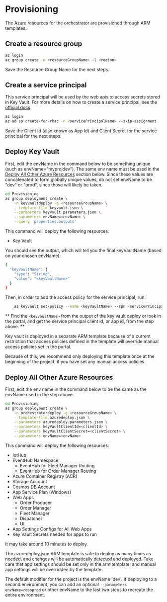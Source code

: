 # Provisioning

 The Azure resources for the orchestrator are provisioned through ARM templates.

## Create a resource group

```bash
az login
az group create -n <resourceGroupName> -l <region>
```

Save the Resource Group Name for the next steps.

## Create a service principal

This service principal will be used by the web apis to access secrets stored in Key Vault. For more details on how to create a service principal, see the [official docs](https://docs.microsoft.com/en-us/cli/azure/create-an-azure-service-principal-azure-cli?view=azure-cli-latest).

```bash
az login
az ad sp create-for-rbac -n <servicePrincipalName> --skip-assignment
```

Save the Client Id (also known as App Id) and Client Secret for the service principal for the next steps.

## Deploy Key Vault

First, edit the envName in the command below to be something unique (such as envName="myprojdev"). The same env name must be used in the [Deploy All Other Azure Resources](#Deploy-All-Other-Azure-Resources) section below. Since these values are concatenated to form globally unique values, do not set envName to be "dev" or "prod", since those will likely be taken.

```bash
cd Provisioning
az group deployment create \
    -n keyvaultdeploy -g <resourceGroupName> \
    --template-file keyvault.json \
    --parameters keyvault.parameters.json \
    --parameters envName=<envName> \
    --query 'properties.outputs'
```

This command will deploy the following resources:

- Key Vault

You should see the output, which will tell you the final keyVaultName (based on your chosen envName):

```bash
{
  "keyVaultName": {
    "type": "String",
    "value": "<keyVaultName>"
  }
}
```

Then, in order to add the access policy for the service principal, run:

```bash
    az keyvault set-policy --name <keyVaultName> --spn <servicePrincipalClientId> --secret-permissions "list" "set" "get"
```

** Find the `<keyvaultName>` from the output of the key vault deploy or look in the portal, and get the service principal client id, or app id, from the step above. **

Key vault is deployed in a separate ARM template because of a current restriction that access policies defined in the template will override manual access policies set in the portal.

Because of this, we recommend only deploying this template once at the beginning of the project, if you have set any manual access policies.

## Deploy All Other Azure Resources

First, edit the env name in the command below to be the same as the envName used in the step above.

```bash
cd Provisioning
az group deployment create \
    -n orchestratordeploy -g <resourceGroupName> \
    --template-file azuredeploy.json \
    --parameters azuredeploy.parameters.json \
    --parameters keyVaultClientId=<clientId> \
    --parameters keyVaultClientSecret=<clientSecret> \
    --parameters envName=<envName>
```

This command will deploy the following resources:

- IotHub
- EventHub Namespace
  - EventHub for Fleet Manager Routing
  - EventHub for Order Manager Routing
- Azure Container Registry (ACR)
- Storage Account
- Cosmos DB Account
- App Service Plan (Windows)
- Web Apps
  - Order Producer
  - Order Manager
  - Fleet Manager
  - Dispatcher
  - UI
- App Settings Configs for All Web Apps
- Key Vault Secrets needed for apps to run

It may take around 10 minutes to deploy.

The azuredeploy.json ARM template is safe to deploy as many times as needed, and changes will be automatically detected and deployed. Take care that app settings should be set only in the arm template, and manual app settings will be overridden by the template.

The default modifier for the project is the envName 'dev'. If deploying to a second environment, you can add an optional `--parameters envName=roboprod` or other envName to the last two steps to recreate the entire environment.
